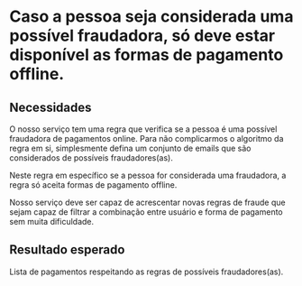 # Caso a pessoa seja considerada uma possível fraudadora, só deve estar disponível as formas de pagamento offline.

## Necessidades
O nosso serviço tem uma regra que verifica se a pessoa é uma possível fraudadora de pagamentos online. Para não complicarmos o algoritmo da regra em si, simplesmente defina um conjunto de emails que são considerados de possíveis fraudadores(as).

Neste regra em específico se a pessoa for considerada uma fraudadora, a regra só aceita formas de pagamento offline.

Nosso serviço deve ser capaz de acrescentar novas regras de fraude que sejam capaz de filtrar a combinação entre usuário e forma de pagamento sem muita dificuldade.

## Resultado esperado
Lista de pagamentos respeitando as regras de possíveis fraudadores(as).